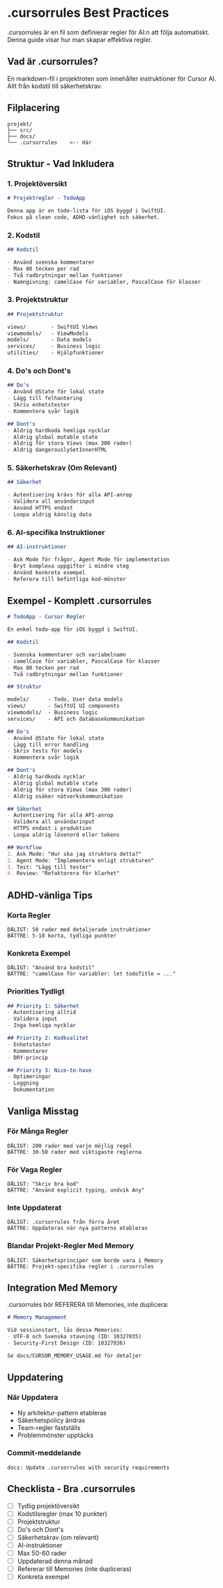 # .cursorrules Best Practices

.cursorrules är en fil som definierar regler för AI:n att följa automatiskt. Denna guide visar hur man skapar effektiva regler.

## Vad är .cursorrules?

En markdown-fil i projektroten som innehåller instruktioner för Cursor AI. Allt från kodstil till säkerhetskrav.

## Filplacering

```
projekt/
├── src/
├── docs/
└── .cursorrules    <-- Här
```

## Struktur - Vad Inkludera

### 1. Projektöversikt
```markdown
# Projektregler - TodoApp

Denna app är en todo-lista för iOS byggd i SwiftUI.
Fokus på clean code, ADHD-vänlighet och säkerhet.
```

### 2. Kodstil
```markdown
## Kodstil

- Använd svenska kommentarer
- Max 80 tecken per rad
- Två radbrytningar mellan funktioner
- Namngivning: camelCase för variabler, PascalCase för klasser
```

### 3. Projektstruktur
```markdown
## Projektstruktur

views/        - SwiftUI Views
viewmodels/   - ViewModels
models/       - Data models
services/     - Business logic
utilities/    - Hjälpfunktioner
```

### 4. Do's och Dont's
```markdown
## Do's
- Använd @State för lokal state
- Lägg till felhantering
- Skriv enhetstester
- Kommentera svår logik

## Dont's
- Aldrig hardkoda hemliga nycklar
- Aldrig global mutable state
- Aldrig för stora Views (max 300 rader)
- Aldrig dangerouslySetInnerHTML
```

### 5. Säkerhetskrav (Om Relevant)
```markdown
## Säkerhet

- Autentisering krävs för alla API-anrop
- Validera all användarinput
- Använd HTTPS endast
- Loopa aldrig känslig data
```

### 6. AI-specifika Instruktioner
```markdown
## AI-instruktioner

- Ask Mode för frågor, Agent Mode för implementation
- Bryt komplexa uppgifter i mindre steg
- Använd konkreta exempel
- Referera till befintliga kod-mönster
```

## Exempel - Komplett .cursorrules

```markdown
# TodoApp - Cursor Regler

En enkel todo-app för iOS byggd i SwiftUI.

## Kodstil

- Svenska kommentarer och variabelnamn
- camelCase för variabler, PascalCase för klasser
- Max 80 tecken per rad
- Två radbrytningar mellan funktioner

## Struktur

models/      - Todo, User data models
views/       - SwiftUI UI components
viewmodels/  - Business logic
services/    - API och databasekommunikation

## Do's
- Använd @State för lokal state
- Lägg till error handling
- Skriv tests för models
- Kommentera svår logik

## Dont's
- Aldrig hardkoda nycklar
- Aldrig global mutable state
- Aldrig för stora Views (max 300 rader)
- Aldrig osäker nätverkskommunikation

## Säkerhet
- Autentisering för alla API-anrop
- Validera all användarinput
- HTTPS endast i produktion
- Loopa aldrig lösenord eller tokens

## Workflow
1. Ask Mode: "Hur ska jag struktera detta?"
2. Agent Mode: "Implementera enligt strukturen"
3. Test: "Lägg till tester"
4. Review: "Refaktorera för klarhet"
```

## ADHD-vänliga Tips

### Korta Regler
```
DÅLIGT: 50 rader med detaljerade instruktioner
BÄTTRE: 5-10 korta, tydliga punkter
```

### Konkreta Exempel
```
DÅLIGT: "Använd bra kodstil"
BÄTTRE: "camelCase för variabler: let todoTitle = ..."
```

### Priorities Tydligt
```markdown
## Priority 1: Säkerhet
- Autentisering alltid
- Validera input
- Inga hemliga nycklar

## Priority 2: Kodkvalitet
- Enhetstester
- Kommentarer
- DRY-princip

## Priority 3: Nice-to-have
- Optimeringar
- Loggning
- Dokumentation
```

## Vanliga Misstag

### För Många Regler
```
DÅLIGT: 200 rader med varje möjlig regel
BÄTTRE: 30-50 rader med viktigaste reglerna
```

### För Vaga Regler
```
DÅLIGT: "Skriv bra kod"
BÄTTRE: "Använd explicit typing, undvik Any"
```

### Inte Uppdaterat
```
DÅLIGT: .cursorrules från förra året
BÄTTRE: Uppdateras när nya patterns etableras
```

### Blandar Projekt-Regler Med Memory
```
DÅLIGT: Säkerhetsprinciper som borde vara i Memory
BÄTTRE: Projekt-specifika regler i .cursorrules
```

## Integration Med Memory

.cursorrules bör REFERERA till Memories, inte duplicera:

```markdown
# Memory Management

Vid sessionstart, läs dessa Memories:
- UTF-8 och Svenska stavning (ID: 10327035)
- Security-First Design (ID: 10327036)

Se docs/CURSOR_MEMORY_USAGE.md för detaljer
```

## Uppdatering

### När Uppdatera
- Ny arkitektur-pattern etableras
- Säkerhetspolicy ändras
- Team-regler fastställs
- Problemmönster upptäcks

### Commit-meddelande
```
docs: Update .cursorrules with security requirements
```

## Checklista - Bra .cursorrules

- [ ] Tydlig projektöversikt
- [ ] Kodstilsregler (max 10 punkter)
- [ ] Projektstruktur
- [ ] Do's och Dont's
- [ ] Säkerhetskrav (om relevant)
- [ ] AI-instruktioner
- [ ] Max 50-60 rader
- [ ] Uppdaterad denna månad
- [ ] Refererar till Memories (inte dupliceras)
- [ ] Konkreta exempel
